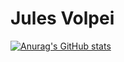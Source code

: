 # Jules Volpei


[![Anurag's GitHub stats](https://github-readme-stats.vercel.app/api?username=JulesVolpei)](https://github.com/anuraghazra/github-readme-stats)
